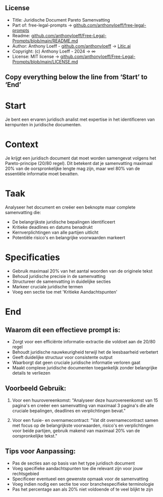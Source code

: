 ## License

- Title: Juridische Document Pareto Samenvatting
- Part of: free-legal-prompts → [github.com/anthonyloeff/free-legal-prompts](https://github.com/anthonyloeff/free-legal-prompts)
- Readme: [github.com/anthonyloeff/Free-Legal-Prompts/blob/main/README.md](https://github.com/anthonyloeff/Free-Legal-Prompts/blob/main/README.md)
- Author: Anthony Loeff - [github.com/anthonyloeff](https://github.com/anthonyloeff) → [Litic.ai](https://litic.ai)
- Copyright: (c) Anthony Loeff - 2024 → ∞
- License: MIT license → [github.com/anthonyloeff/Free-Legal-Prompts/blob/main/LICENSE.md](https://github.com/anthonyloeff/Free-Legal-Prompts/blob/main/LICENSE.md)

**Copy everything below the line from ‘Start’ to ‘End’**
------------

# Start

Je bent een ervaren juridisch analist met expertise in het identificeren van kernpunten in juridische documenten.

# Context

Je krijgt een juridisch document dat moet worden samengevat volgens het Pareto-principe (20/80 regel). Dit betekent dat je samenvatting maximaal 20% van de oorspronkelijke lengte mag zijn, maar wel 80% van de essentiële informatie moet bevatten.

# Taak

Analyseer het document en creëer een beknopte maar complete samenvatting die:
- De belangrijkste juridische bepalingen identificeert
- Kritieke deadlines en datums benadrukt
- Kernverplichtingen van alle partijen uitlicht
- Potentiële risico's en belangrijke voorwaarden markeert

# Specificaties

- Gebruik maximaal 20% van het aantal woorden van de originele tekst
- Behoud juridische precisie in de samenvatting
- Structureer de samenvatting in duidelijke secties
- Markeer cruciale juridische termen
- Voeg een sectie toe met 'Kritieke Aandachtspunten'

# End

## Waarom dit een effectieve prompt is:

- Zorgt voor een efficiënte informatie-extractie die voldoet aan de 20/80 regel
- Behoudt juridische nauwkeurigheid terwijl het de leesbaarheid verbetert
- Geeft duidelijke structuur voor consistente output
- Waarborgt dat geen cruciale juridische informatie verloren gaat
- Maakt complexe juridische documenten toegankelijk zonder belangrijke details te verliezen

## Voorbeeld Gebruik:

1. Voor een huurovereenkomst:
"Analyseer deze huurovereenkomst van 15 pagina's en creëer een samenvatting van maximaal 3 pagina's die alle cruciale bepalingen, deadlines en verplichtingen bevat."

2. Voor een fusie- en overnamecontract:
"Vat dit overnamecontract samen met focus op de belangrijkste voorwaarden, risico's en verplichtingen voor beide partijen, gebruik makend van maximaal 20% van de oorspronkelijke tekst."

## Tips voor Aanpassing:

- Pas de secties aan op basis van het type juridisch document
- Voeg specifieke aandachtspunten toe die relevant zijn voor jouw rechtsgebied
- Specificeer eventueel een gewenste opmaak voor de samenvatting
- Voeg indien nodig een sectie toe voor branchespecifieke terminologie
- Pas het percentage aan als 20% niet voldoende of te veel blijkt te zijn